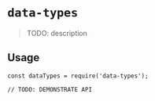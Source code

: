 # `data-types`

> TODO: description

## Usage

```
const dataTypes = require('data-types');

// TODO: DEMONSTRATE API
```
